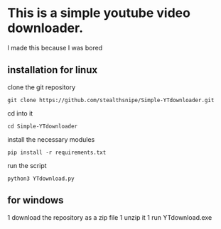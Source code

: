 # This is a simple youtube video downloader.
I made this because I was bored

## installation for linux

clone the git repository
```
git clone https://github.com/stealthsnipe/Simple-YTdownloader.git
```
cd into it
```
cd Simple-YTdownloader
```
install the necessary modules
```
pip install -r requirements.txt
```
run the script
```
python3 YTdownload.py
```

## for windows

1 download the repository as a zip file
1 unzip it
1 run YTdownload.exe
